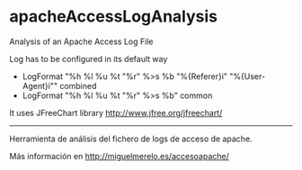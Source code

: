 # apacheAccessLogAnalysis
Analysis of an Apache Access Log File

Log has to be configured in its default way

- LogFormat "%h %l %u %t \"%r\" %>s %b \"%{Referer}i\" \"%{User-Agent}i\"" combined
- LogFormat "%h %l %u %t \"%r\" %>s %b" common

It uses JFreeChart library http://www.jfree.org/jfreechart/


---------------
Herramienta de análisis del fichero de logs de acceso de apache.

Más información en http://miguelmerelo.es/accesoapache/
